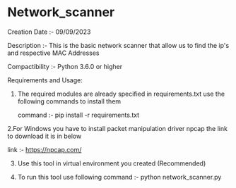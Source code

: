 # Network_scanner

Creation Date :- 09/09/2023


Description :- This is the basic network scanner that allow us to find the ip's and respective MAC Addresses 


Compactibility :- Python 3.6.0 or higher

Requirements and Usage:

1. The required modules are already specified in requirements.txt use the following commands to install them
  
   command :- pip install -r requirements.txt

2.For Windows you have to install packet manipulation driver npcap the link to download it is in below
  
  link :- https://npcap.com/


3. Use this tool in virtual environment you created (Recommended)

4. To run this tool use following command :- python network_scanner.py 


